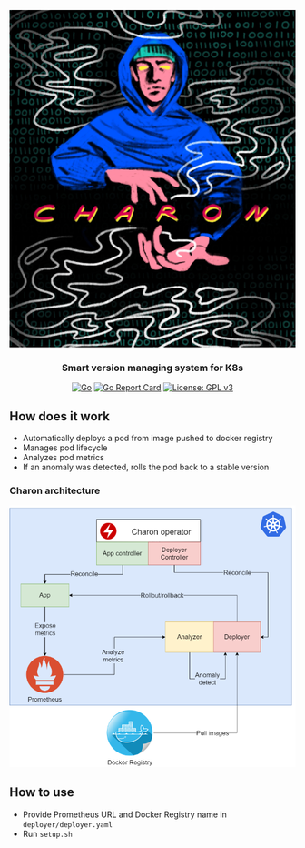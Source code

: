 <p align="center">
	<img src="https://raw.githubusercontent.com/f0m41h4u7/Charon/master/files/charon.png"><br>
</p>
<h3 align="center">Smart version managing system for K8s</h3>
<p align="center">
	<a href="https://github.com/f0m41h4u7/Charon/blob/master/main/go.mod" rel="nofollow"><img alt="Go" src="https://img.shields.io/github/go-mod/go-version/f0m41h4u7/Charon?filename=deployer%2Fgo.mod"></a>
	<a href="https://goreportcard.com/report/github.com/f0m41h4u7/Charon" rel="nofollow"><img alt="Go Report Card" src="https://goreportcard.com/badge/github.com/f0m41h4u7/Charon"></a>
	<a href="https://www.gnu.org/licenses/gpl-3.0" rel="nofollow"><img alt="License: GPL v3" src="https://img.shields.io/github/license/f0m41h4u7/Charon"></a>
</p>

## How does it work

* Automatically deploys a pod from image pushed to docker registry
* Manages pod lifecycle
* Analyzes pod metrics
* If an anomaly was detected, rolls the pod back to a stable version

### Charon architecture

![alt text](https://raw.githubusercontent.com/f0m41h4u7/Charon/master/files/charon-project-scheme.png)

## How to use

* Provide Prometheus URL and Docker Registry name in `deployer/deployer.yaml`
* Run `setup.sh`
